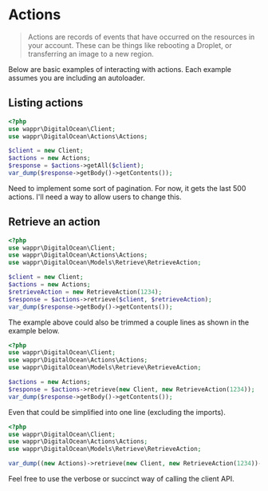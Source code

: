 # Actions

> Actions are records of events that have occurred on the resources in your account. These can be things like rebooting 
a Droplet, or transferring an image to a new region.

Below are basic examples of interacting with actions. Each example assumes you are including an autoloader.

## Listing actions

```php
<?php
use wappr\DigitalOcean\Client;
use wappr\DigitalOcean\Actions\Actions;

$client = new Client;
$actions = new Actions;
$response = $actions->getAll($client);
var_dump($response->getBody()->getContents());
```

Need to implement some sort of pagination. For now, it gets the last 500 actions. I'll need a way to allow users
to change this.

## Retrieve an action

```php
<?php
use wappr\DigitalOcean\Client;
use wappr\DigitalOcean\Actions\Actions;
use wappr\DigitalOcean\Models\Retrieve\RetrieveAction;

$client = new Client;
$actions = new Actions;
$retrieveAction = new RetrieveAction(1234);
$response = $actions->retrieve($client, $retrieveAction);
var_dump($response->getBody()->getContents());
```

The example above could also be trimmed a couple lines as shown in the example below.

```php
<?php
use wappr\DigitalOcean\Client;
use wappr\DigitalOcean\Actions\Actions;
use wappr\DigitalOcean\Models\Retrieve\RetrieveAction;

$actions = new Actions;
$response = $actions->retrieve(new Client, new RetrieveAction(1234));
var_dump($response->getBody()->getContents());
```

Even that could be simplified into one line (excluding the imports).

```php
<?php
use wappr\DigitalOcean\Client;
use wappr\DigitalOcean\Actions\Actions;
use wappr\DigitalOcean\Models\Retrieve\RetrieveAction;

var_dump((new Actions)->retrieve(new Client, new RetrieveAction(1234))->getBody()->getContents());
```

Feel free to use the verbose or succinct way of calling the client API.
